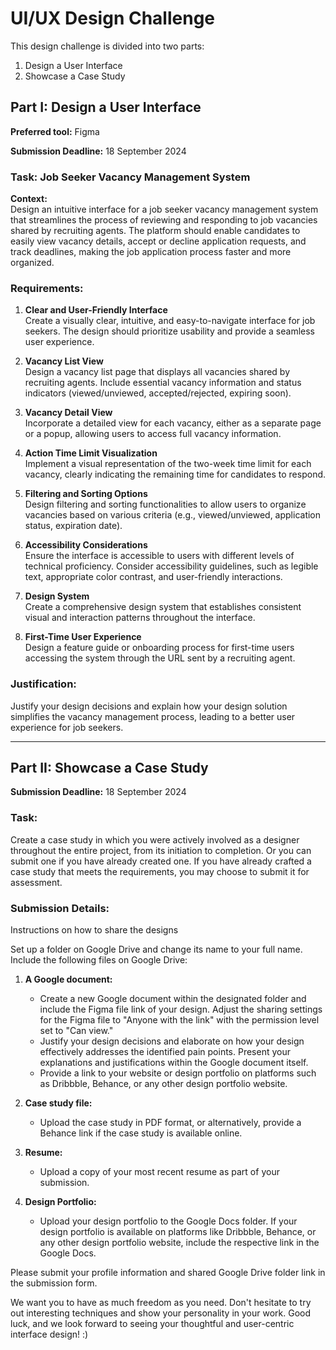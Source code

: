 # UI/UX Design Challenge

This design challenge is divided into two parts:

1. Design a User Interface
2. Showcase a Case Study

## Part I: Design a User Interface
**Preferred tool:** Figma

**Submission Deadline:** 18 September 2024

### Task: Job Seeker Vacancy Management System

**Context:**  
Design an intuitive interface for a job seeker vacancy management system that streamlines the process of reviewing and responding to job vacancies shared by recruiting agents. The platform should enable candidates to easily view vacancy details, accept or decline application requests, and track deadlines, making the job application process faster and more organized.

### Requirements:

1. **Clear and User-Friendly Interface**  
   Create a visually clear, intuitive, and easy-to-navigate interface for job seekers. The design should prioritize usability and provide a seamless user experience.

2. **Vacancy List View**  
   Design a vacancy list page that displays all vacancies shared by recruiting agents. Include essential vacancy information and status indicators (viewed/unviewed, accepted/rejected, expiring soon).

3. **Vacancy Detail View**  
   Incorporate a detailed view for each vacancy, either as a separate page or a popup, allowing users to access full vacancy information.

4. **Action Time Limit Visualization**  
   Implement a visual representation of the two-week time limit for each vacancy, clearly indicating the remaining time for candidates to respond.

5. **Filtering and Sorting Options**  
   Design filtering and sorting functionalities to allow users to organize vacancies based on various criteria (e.g., viewed/unviewed, application status, expiration date).

6. **Accessibility Considerations**  
   Ensure the interface is accessible to users with different levels of technical proficiency. Consider accessibility guidelines, such as legible text, appropriate color contrast, and user-friendly interactions.

7. **Design System**  
   Create a comprehensive design system that establishes consistent visual and interaction patterns throughout the interface.

8. **First-Time User Experience**  
   Design a feature guide or onboarding process for first-time users accessing the system through the URL sent by a recruiting agent.

### Justification:
Justify your design decisions and explain how your design solution simplifies the vacancy management process, leading to a better user experience for job seekers.

---

## Part II: Showcase a Case Study

**Submission Deadline:** 18 September 2024

### Task:
Create a case study in which you were actively involved as a designer throughout the entire project, from its initiation to completion. Or you can submit one if you have already created one. If you have already crafted a case study that meets the requirements, you may choose to submit it for assessment.

### Submission Details:
Instructions on how to share the designs

Set up a folder on Google Drive and change its name to your full name. Include the following files on Google Drive:

1. **A Google document:**
   - Create a new Google document within the designated folder and include the Figma file link of your design. Adjust the sharing settings for the Figma file to "Anyone with the link" with the permission level set to "Can view."
   - Justify your design decisions and elaborate on how your design effectively addresses the identified pain points. Present your explanations and justifications within the Google document itself.
   - Provide a link to your website or design portfolio on platforms such as Dribbble, Behance, or any other design portfolio website.

2. **Case study file:**
   - Upload the case study in PDF format, or alternatively, provide a Behance link if the case study is available online.

3. **Resume:**
   - Upload a copy of your most recent resume as part of your submission.

4. **Design Portfolio:**
   - Upload your design portfolio to the Google Docs folder. If your design portfolio is available on platforms like Dribbble, Behance, or any other design portfolio website, include the respective link in the Google Docs.

Please submit your profile information and shared Google Drive folder link in the submission form.

We want you to have as much freedom as you need. Don't hesitate to try out interesting techniques and show your personality in your work. Good luck, and we look forward to seeing your thoughtful and user-centric interface design! :)
